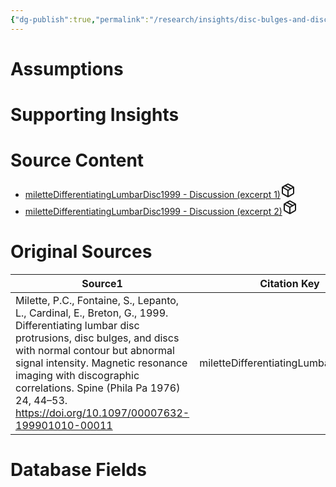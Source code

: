 ```yaml
---
{"dg-publish":true,"permalink":"/research/insights/disc-bulges-and-disc-protrusions-and-and-discs-with-normal-contours-but-abnormal-heights-and-or-t2-signal-intensities-on-mri-are-highly-likely-to-indicate-the-presence-of-a-tear-in-the-inner-annulus/"}
---
```


# Assumptions
<div><ul class="dataview list-view-ul"></ul></div>

# Supporting Insights
<div><ul class="dataview list-view-ul"></ul></div>

# Source Content
<div><ul class="dataview list-view-ul"><li><span><a data-tooltip-position="top" aria-label="Research/Source Content/miletteDifferentiatingLumbarDisc1999 - Discussion (excerpt 1).md" data-href="Research/Source Content/miletteDifferentiatingLumbarDisc1999 - Discussion (excerpt 1).md" href="Research/Source Content/miletteDifferentiatingLumbarDisc1999 - Discussion (excerpt 1).md" class="internal-link" target="_blank" rel="noopener" fileclass-name="Research Links">miletteDifferentiatingLumbarDisc1999 - Discussion (excerpt 1)</a><a class="metadata-menu fileclass-icon"><svg xmlns="http://www.w3.org/2000/svg" width="24" height="24" viewBox="0 0 24 24" fill="none" stroke="currentColor" stroke-width="2" stroke-linecap="round" stroke-linejoin="round" class="svg-icon lucide-package"><path d="m7.5 4.27 9 5.15"></path><path d="M21 8a2 2 0 0 0-1-1.73l-7-4a2 2 0 0 0-2 0l-7 4A2 2 0 0 0 3 8v8a2 2 0 0 0 1 1.73l7 4a2 2 0 0 0 2 0l7-4A2 2 0 0 0 21 16Z"></path><path d="m3.3 7 8.7 5 8.7-5"></path><path d="M12 22V12"></path></svg></a></span></li><li><span><a data-tooltip-position="top" aria-label="Research/Source Content/miletteDifferentiatingLumbarDisc1999 - Discussion (excerpt 2).md" data-href="Research/Source Content/miletteDifferentiatingLumbarDisc1999 - Discussion (excerpt 2).md" href="Research/Source Content/miletteDifferentiatingLumbarDisc1999 - Discussion (excerpt 2).md" class="internal-link" target="_blank" rel="noopener" fileclass-name="Research Links">miletteDifferentiatingLumbarDisc1999 - Discussion (excerpt 2)</a><a class="metadata-menu fileclass-icon"><svg xmlns="http://www.w3.org/2000/svg" width="24" height="24" viewBox="0 0 24 24" fill="none" stroke="currentColor" stroke-width="2" stroke-linecap="round" stroke-linejoin="round" class="svg-icon lucide-package"><path d="m7.5 4.27 9 5.15"></path><path d="M21 8a2 2 0 0 0-1-1.73l-7-4a2 2 0 0 0-2 0l-7 4A2 2 0 0 0 3 8v8a2 2 0 0 0 1 1.73l7 4a2 2 0 0 0 2 0l7-4A2 2 0 0 0 21 16Z"></path><path d="m3.3 7 8.7 5 8.7-5"></path><path d="M12 22V12"></path></svg></a></span></li></ul></div>

# Original Sources
<div><table class="dataview table-view-table"><thead class="table-view-thead"><tr class="table-view-tr-header"><th class="table-view-th"><span>Source</span><span class="dataview small-text">1</span></th><th class="table-view-th"><span>Citation Key</span></th></tr></thead><tbody class="table-view-tbody"><tr><td><span>Milette, P.C., Fontaine, S., Lepanto, L., Cardinal, E., Breton, G., 1999. Differentiating lumbar disc protrusions, disc bulges, and discs with normal contour but abnormal signal intensity. Magnetic resonance imaging with discographic correlations. Spine (Phila Pa 1976) 24, 44–53. <a rel="noopener" class="external-link" href="https://doi.org/10.1097/00007632-199901010-00011" target="_blank">https://doi.org/10.1097/00007632-199901010-00011</a></span></td><td><span>miletteDifferentiatingLumbarDisc1999</span></td></tr></tbody></table></div>

# Database Fields